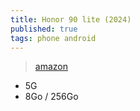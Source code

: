 ```yaml
---
title: Honor 90 lite (2024)
published: true
tags: phone android
---
```

> [amazon](https://www.amazon.fr/dp/B0C7G2T6JH)

- 5G
- 8Go / 256Go